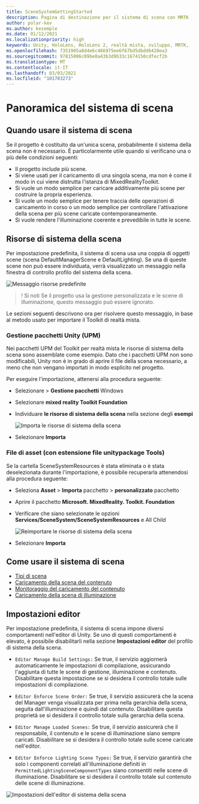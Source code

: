```yaml
---
title: SceneSystemGettingStarted
description: Pagina di destinazione per il sistema di scena con MRTK
author: polar-kev
ms.author: kesemple
ms.date: 01/12/2021
ms.localizationpriority: high
keywords: Unity, HoloLens, HoloLens 2, realtà mista, sviluppo, MRTK,
ms.openlocfilehash: 7351905a8d4e6c466975ee6f67bd5dbdd6420ea3
ms.sourcegitcommit: 97815006c09be0a43b3d9b33c1674150cdfecf2b
ms.translationtype: MT
ms.contentlocale: it-IT
ms.lasthandoff: 03/03/2021
ms.locfileid: "101783273"
---
```

# <a name="scene-system-overview"></a>Panoramica del sistema di scena

## <a name="when-to-use-the-scene-system"></a>Quando usare il sistema di scena

Se il progetto è costituito da un'unica scena, probabilmente il sistema della scena non è necessario. È particolarmente utile quando si verificano una o più delle condizioni seguenti:

- Il progetto include più scene.
- Si viene usati per il caricamento di una singola scena, ma non è come il modo in cui viene distrutta l'istanza di MixedRealityToolkit.
- Si vuole un modo semplice per caricare additivamente più scene per costruire la propria esperienza.
- Si vuole un modo semplice per tenere traccia delle operazioni di caricamento in corso o un modo semplice per controllare l'attivazione della scena per più scene caricate contemporaneamente.
- Si vuole rendere l'illuminazione coerente e prevedibile in tutte le scene.

## <a name="scene-system-resources"></a>Risorse di sistema della scena

Per impostazione predefinita, il sistema di scena usa una coppia di oggetti scene (scena DefaultManagerScene e DefaultLighting). Se una di queste scene non può essere individuata, verrà visualizzato un messaggio nella finestra di controllo profilo del sistema della scena.

![Messaggio risorse predefinite](../images/scene-system/DefaultResourcesMessage.png)

>! Si noti Se il progetto usa la gestione personalizzata e le scene di illuminazione, questo messaggio può essere ignorato.

Le sezioni seguenti descrivono ora per risolvere questo messaggio, in base al metodo usato per importare il Toolkit di realtà mista.

### <a name="unity-package-manager-upm"></a>Gestione pacchetti Unity (UPM)

Nei pacchetti UPM del Toolkit per realtà mista le risorse di sistema della scena sono assemblate come esempio. Dato che i pacchetti UPM non sono modificabili, Unity non è in grado di aprire il file della scena necessario, a meno che non vengano importati in modo esplicito nel progetto.

Per eseguire l'importazione, attenersi alla procedura seguente:

- Selezionare   >  **Gestione pacchetti** Windows
- Selezionare **mixed reality Toolkit Foundation**
- Individuare **le risorse di sistema della scena** nella sezione degli **esempi**

  ![Importa le risorse di sistema della scena](../images/scene-system/UpmImportSceneSystemResources.png)

- Selezionare **Importa**

### <a name="asset-unitypackage-files"></a>File di asset (con estensione file unitypackage Tools)

Se la cartella SceneSystemResources è stata eliminata o è stata deselezionata durante l'importazione, è possibile recuperarla attenendosi alla procedura seguente:

- Seleziona **Asset**  >  **Importa** pacchetto  >  **personalizzato** pacchetto
- Aprire il pacchetto **Microsoft. MixedReality. Toolkit. Foundation**
- Verificare che siano selezionate le opzioni **Services/SceneSystem/SceneSystemResources** e All Child

  ![Reimportare le risorse di sistema della scena](../images/scene-system/ReimportSceneSystemResources.png)

- Selezionare **Importa**

## <a name="how-to-use-the-scene-system"></a>Come usare il sistema di scena

- [Tipi di scena](SceneSystemSceneTypes.md)
- [Caricamento della scena del contenuto](SceneSystemContentLoading.md)
- [Monitoraggio del caricamento del contenuto](SceneSystemLoadProgress.md)
- [Caricamento della scena di illuminazione](SceneSystemLightingScenes.md)

## <a name="editor-settings"></a>Impostazioni editor

Per impostazione predefinita, il sistema di scena impone diversi comportamenti nell'editor di Unity. Se uno di questi comportamenti è elevato, è possibile disabilitarli nella sezione **Impostazioni editor** del profilo di sistema della scena.

- `Editor Manage Build Settings:` Se true, il servizio aggiornerà automaticamente le impostazioni di compilazione, assicurando l'aggiunta di tutte le scene di gestione, illuminazione e contenuto. Disabilitare questa impostazione se si desidera il controllo totale sulle impostazioni di compilazione.

- `Editor Enforce Scene Order:` Se true, il servizio assicurerà che la scena del Manager venga visualizzata per prima nella gerarchia della scena, seguita dall'illuminazione e quindi dal contenuto. Disabilitare questa proprietà se si desidera il controllo totale sulla gerarchia della scena.

- `Editor Manage Loaded Scenes:` Se true, il servizio assicurerà che il responsabile, il contenuto e le scene di illuminazione siano sempre caricati. Disabilitare se si desidera il controllo totale sulle scene caricate nell'editor.

- `Editor Enforce Lighting Scene Types:` Se true, il servizio garantirà che solo i componenti correlati all'illuminazione definiti in `PermittedLightingSceneComponentTypes` siano consentiti nelle scene di illuminazione. Disabilitare se si desidera il controllo totale sul contenuto delle scene di illuminazione.

![Impostazioni dell'editor di sistema della scena](../images/scene-system/MRTK_SceneSystemProfileEditorSettings.PNG)

